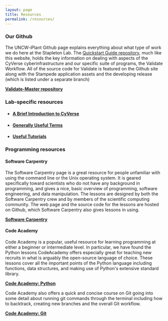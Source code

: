 ```yaml
---
layout: page
title: Resources
permalink: /resources/
---
```





### Our Github

The UNCW-iPlant Github page explains everything about what type of work we do here at the Stapleton Lab. 
The [Quickstart Guide repository](https://github.com/UNCW-iPlant/Quickstart-guide), much like this website, holds the key information on dealing with aspects of the CyVerse cyberinfrastructure and our specific suite of programs, the Validate Workflow.
All of the source code for Validate is featured on the Github site along with the Stampede application assets and the developing release (which is listed under a separate branch)

[**Validate-Master repository**](https://github.com/UNCW-iPlant/Validate-Master)

### Lab-specific resources
- #### [A Brief Introduction to CyVerse]({{site.baseurl}}/Intro-To-CyVerse/)
- #### [Generally Useful Terms]({{site.baseurl}}/Useful-Terms/)
- #### [Useful Tutorials]({{site.baseurl}}/Useful-Tutorials/)


### Programming resources




#### Software Carpentry

The Software Carpentry page is a great resource for people unfamiliar with using the command line or the Unix operating system. 
It is geared specifically toward scientists who do not have any background in programming, 
and gives a nice, basic overview of programming, software engineering, and data manipulation. 
The lessons are designed by both the Software Carpentry crew and by members of the scientific computing community. 
The web page and the source code for the lessons are hosted on Github, which Software Carpentry also gives lessons in using.

[**Software Carpentry**](http://software-carpentry.org/lessons/)


#### Code Academy

Code Academy is a popular, useful resource for learning programming at either a beginner or intermediate level. 
In particular, we have found the Python lessons CodeAcademy offers especially great for teaching new recruits in what is arguably the open-source language of choice.
These lessons cover all the important points of the Python language including functions, data structures, and making use of Python's extensive standard library.

[**Code Academy: Python**](https://www.codecademy.com/learn/python)


Code Academy also offers a quick and concise course on Git going into some detail about running git commands through the terminal including how to backtrack, creating new branches and the overall Git workflow. 

[**Code Academy: Git**](https://www.codecademy.com/learn/learn-git)


